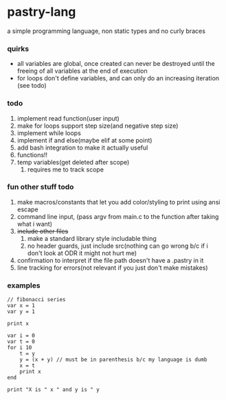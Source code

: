 # pastry-lang

a simple programming language, non static types and no curly braces

### quirks

- all variables are global, once created can never be destroyed until the freeing of all variables at the end of execution
- for loops don't define variables, and can only do an increasing iteration (see todo)

### todo

1. implement read function(user input)
1. make for loops support step size(and negative step size)
1. implement while loops
1. implement if and else(maybe elif at some point)
1. add bash integration to make it actually useful
1. functions!!
1. temp variables(get deleted after scope)
    1. requires me to track scope

### fun other stuff todo

1. make macros/constants that let you add color/styling to print using ansi escape
1. command line input, (pass argv from main.c to the function after taking what i want)
1. ~~include other files~~
    1. make a standard library style includable thing
    1. no header guards, just include src(nothing can go wrong b/c if i don't look at ODR it might not hurt me)
1. confirmation to interpret if the file path doesn't have a .pastry in it
1. line tracking for errors(not relevant if you just don't make mistakes)

### examples

```
// fibonacci series
var x = 1
var y = 1

print x

var i = 0
var t = 0
for i 10
	t = y
	y = (x + y) // must be in parenthesis b/c my language is dumb
	x = t
	print x
end

print "X is " x " and y is " y
```
